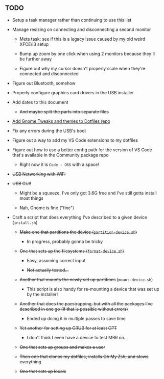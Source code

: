 <!-- markdownlint-disable MD041 -->
## TODO

- Setup a task manager rather than continuing to use this list

- Manage resizing on connecting and disconnecting a second monitor

  - Meta task: see if this is a legacy issue caused by my old weird XFCE/i3 setup

  - Bump up zoom by one click when using 2 monitors because they'll be further away

  - Figure out why my cursor doesn't properly scale when they're connected and disconnected

- Figure out Bluetooth, somehow

- Properly configure graphics card drivers in the USB installer

- Add dates to this document

  - ~~And maybe split the parts into separate files~~

- [Add Gnome Tweaks and themes to Dotfiles repo](https://unix.stackexchange.com/questions/426322/how-do-i-use-the-plain-text-mode-of-dconf/426348#426348)

- Fix any errors during the USB's boot

- Figure out a way to add my VS Code extensions to my dotfiles

- Figure out how to use a better config path for the version of VS Code that's available in the Community package repo

  - Right now it is `Code - OSS` with a space!

- ~~USB Networking with WiFi~~

- ~~USB GUI!~~

  - Might be a squeeze, I've only got 3.6G free and I've still gotta install most things

  - Nah, Gnome is fine ("fine")

- Craft a script that does everything I've described to a given device (`install.sh`)

  - ~~Make one that partitions the device (`partition-device.sh`)~~

    - In progress, probably gonna be tricky
  
  - ~~One that sets up the filesystems (`format-device.sh`)~~

    - Easy, assuming correct input

    - ~~Not actually tested...~~

  - ~~Another that mounts the newly set up partitions~~ (`mount-device.sh`)

    - This script is also handy for re-mounting a device that was set up by the installer!

  - ~~Another that does the pacstrapping, but with all the packages I've described in one go (if that is possible without errors)~~

    - Ended up doing it in multiple passes to save time

  - ~~Yet another for setting up GRUB for at least GPT~~

    - I don't think I even have a device to test MBR on...

  - ~~One that sets up groups and makes a user~~

  - ~~Then one that clones my dotfiles, installs Oh My Zsh, and stows everything~~

  - ~~One that sets up locale~~
